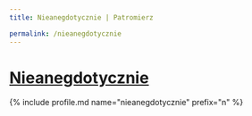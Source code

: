 ```yaml
---
title: Nieanegdotycznie | Patromierz

permalink: /nieanegdotycznie
---
```


# [Nieanegdotycznie](https://patronite.pl/nieanegdotycznie)

{% include profile.md name="nieanegdotycznie" prefix="n" %}
